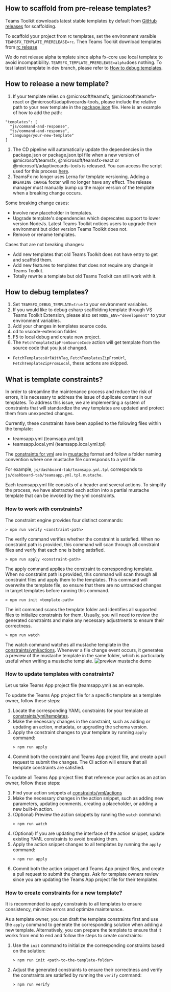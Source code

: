 ## How to scaffold from pre-release templates?

Teams Toolkit downloads latest stable templates by default from [GitHub releases](https://github.com/OfficeDev/TeamsFx/releases) for scaffolding.

To scaffold your project from rc templates, set the environment varaible `TEAMSFX_TEMPLATE_PRERELEASE=rc`. Then Teams Toolkit download templates from [rc release](https://github.com/OfficeDev/TeamsFx/releases/tag/templates%400.0.0-rc)

We do not release alpha template since alpha fx-core use local template to avoid incompatibility. `TEAMSFX_TEMPLATE_PRERELEASE=alpha`does nothing.
To test latest template in dev branch, please refer to [How to debug templates](#how-to-debug-templates).

## How to release a new template?

1. If your template relies on @microsoft/teamsfx, @microsoft/teamsfx-react or @microsoft/adaptivecards-tools, please include the relative path to your new template in the [package.json](https://github.com/OfficeDev/TeamsFx/blob/dev/templates/package.json) file. Here is an example of how to add the path:
  ```
  "templates": [
    "js/command-and-response",
    "ts/command-and-response",
    "language/your-new-template"
  ]
  ```
1. The CD pipeline will automatically update the dependencies in the package.json or package.json.tpl file when a new version of @microsoft/teamsfx, @microsoft/teamsfx-react or @microsoft/adaptivecards-tools is released. You can access the script used for this process [here](https://github.com/OfficeDev/TeamsFx/blob/dev/.github/scripts/sync-version.js).
1. TeamsFx no longer uses Lerna for template versioning. Adding a `BREAKING CHANGE` footer will no longer have any effect. The release manager must manually bump up the major version of the template when a breaking change occurs.

Some breaking change cases:

* Involve new placeholder in templates.
* Upgrade template's dependencies which deprecates support to lower version NodeJs. Latest Teams Toolkit notices users to upgrade their environment but older version Teams Toolkit does not.
* Remove or rename templates.

Cases that are not breaking changes:

* Add new templates that old Teams Toolkit does not have entry to get and scaffold them.
* Add new features to templates that does not require any change in Teams Toolkit.
* Totally rewrite a template but old Teams Toolkit can still work with it.

## How to debug templates?

1. Set `TEAMSFX_DEBUG_TEMPLATE=true` to your environment variables.
2. If you would like to debug csharp scaffolding template through VS Teams Toolkit Extension, please also set `NODE_ENV="development"` to your environment variables.
3. Add your changes in templates source code.
4. cd to vscode-extension folder.
5. F5 to local debug and create new project.
6. The `FetchTemplateZipFromSourceCode` action will get template from the source code that you just changed.

* `FetchTemplatesUrlWithTag`, `FetchTemplatesZipFromUrl`, `FetchTemplateZipFromLocal`, these actions are skipped.

## What is template constraints?

In order to streamline the maintenance process and reduce the risk of errors, it is necessary to address the issue of duplicate content in our templates.
To address this issue, we are implementing a system of constraints that will standardize the way templates are updated and protect them from unexpected changes.

Currently, these constraints have been applied to the following files within the template:

  * teamsapp.yml (teamsapp.yml.tpl)
  * teamsapp.local.yml (teamsapp.local.yml.tpl)

The [constraints for yml](https://github.com/OfficeDev/TeamsFx/tree/dev/templates/constraints/yml/templates) are in [mustache](https://mustache.github.io/mustache.5.html) format and follow a folder naming convention where one mustache file corresponds to a yml file.

For example, `js/dashboard-tab/teamsapp.yml.tpl` corresponds to `js/dashboard-tab/teamsapp.yml.tpl.mustache`.

Each teamsapp.yml file consists of a header and several actions. To simplify the process, we have abstracted each action into a partial mustache template that can be invoked by the yml constraints.

### How to work with constraints?

The constraint engine provides four distinct commands:

```
> npm run verify <constraint-path>
```

The verify command verifies whether the constraint is satisfied.
When no constraint path is provided, this command will scan through all constraint files and verify that each one is being satisfied.

```
> npm run apply <constraint-path>
```

The apply command applies the constraint to corresponding template.
When no constraint path is provided, this command will scan through all constraint files and apply them to the templates.
This command will overwrite the template file, so ensure that there are no untracked changes in target templates before running this command.

```
> npm run init <template-path>
```

The init command scans the template folder and identifies all supported files to initialize constraints for them.
Usually, you will need to review the generated constraints and make any necessary adjustments to ensure their correctness.

```
> npm run watch
```

The watch command watches all mustache template in the [constraints/yml/actions](./constraints/yml/actions). Whenever a file change event occurs, it generates a preview of the mustache template in the same folder, which is particularly useful when writing a mustache template.
![preview mustache demo](https://user-images.githubusercontent.com/26134943/255495650-a5bcd0f9-5342-4901-a53b-a41dda5f32ef.gif)

### How to update templates with constraints?

Let us take Teams App project file (teamsapp.yml) as an example.

To update the Teams App project file for a specific template as a template owner, follow these steps:

1. Locate the corresponding YAML constraints for your template at [constraints/yml/templates](./constraints/yml/templates).
1. Make the necessary changes in the constraint, such as adding or updating an action, metadata, or upgrading the schema version.
1. Apply the constraint changes to your template by running `apply` command:
    ```
    > npm run apply
    ```
1. Commit both the constraint and Teams App project file, and create a pull request to submit the changes. The CI action will ensure that all template constraints are satisfied.

To update all Teams App project files that reference your action as an action owner, follow these steps:

1. Find your action snippets at [constraints/yml/actions](./constraints/yml/actions/)
1. Make the necessary changes in the action snippet, such as adding new parameters, updating comments, creating a placeholder, or adding a new built-in action.
1. (Optional) Preview the action snippets by running the `watch` command:
    ```
    > npm run watch
    ```
1. (Optional) If you are updating the interface of the action snippet, update existing YAML constraints to avoid breaking them.
1. Apply the action snippet changes to all templates by running the `apply` command:
    ```
    > npm run apply
    ```
1. Commit both the action snippet and Teams App project files, and create a pull request to submit the changes. Ask for template owners review since you are updating the Teams App project file for their templates.

### How to create constraints for a new template?

It is recommended to apply constraints to all templates to ensure consistency, minimize errors and optimize maintenance.

As a template owner, you can draft the template constraints first and use the `apply` command to generate the corresponding solution when adding a new template.
Alternatively, you can prepare the template to ensure that it works from end to end and follow the steps to create constraints:

1. Use the `init` command to initialize the corresponding constraints based on the solution:

    ```
    > npm run init <path-to-the-template-folder>
    ```

1. Adjust the generated constraints to ensure their correctness and verify the constraints are satisfied by running the `verify` command:

    ```
    > npm run verify
    ```
